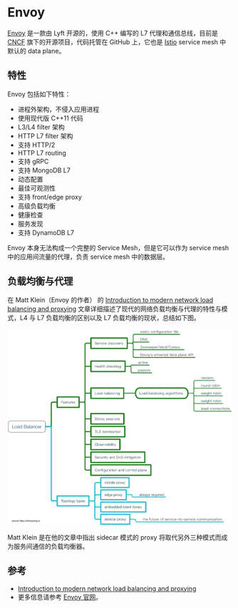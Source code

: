 # Envoy

[Envoy](https://github.com/envoyproxy/envoy) 是一款由 Lyft 开源的，使用 C++ 编写的 L7 代理和通信总线，目前是 [CNCF](https://cncf.io) 旗下的开源项目，代码托管在 GitHub 上，它也是 [Istio](https://istio.io) service mesh 中默认的 data plane。

## 特性

Envoy 包括如下特性：

- 进程外架构，不侵入应用进程
- 使用现代版 C++11 代码
- L3/L4 filter 架构
- HTTP L7 filter 架构
- 支持 HTTP/2
- HTTP L7 routing
- 支持 gRPC
- 支持 MongoDB L7
- 动态配置
- 最佳可观测性
- 支持 front/edge proxy
- 高级负载均衡
- 健康检查
- 服务发现
- 支持 DynamoDB L7

Envoy 本身无法构成一个完整的 Service Mesh，但是它可以作为 service mesh 中的应用间流量的代理，负责 service mesh 中的数据层。

## 负载均衡与代理

在 Matt Klein（Envoy 的作者） 的 [Introduction to modern network load balancing and proxying](https://blog.envoyproxy.io/introduction-to-modern-network-load-balancing-and-proxying-a57f6ff80236) 文章详细描述了现代的网络负载均衡与代理的特性与模式，L4 与 L7 负载均衡的区别以及 L7 负载均衡的现状，总结如下图。

![负载均衡器的特性以及拓扑类型](../images/load-balancing-and-proxing.png)

Matt Klein 是在他的文章中指出 sidecar 模式的 proxy 将取代另外三种模式而成为服务间通信的负载均衡器。

## 参考

- [Introduction to modern network load balancing and proxying](https://blog.envoyproxy.io/introduction-to-modern-network-load-balancing-and-proxying-a57f6ff80236)
- 更多信息请参考 [Envoy 官网](https://www.envoyproxy.io/)。